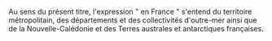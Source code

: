 Au sens du présent titre, l'expression " en France " s'entend du territoire métropolitain, des départements et des collectivités d'outre-mer ainsi que de la Nouvelle-Calédonie et des Terres australes et antarctiques françaises.

